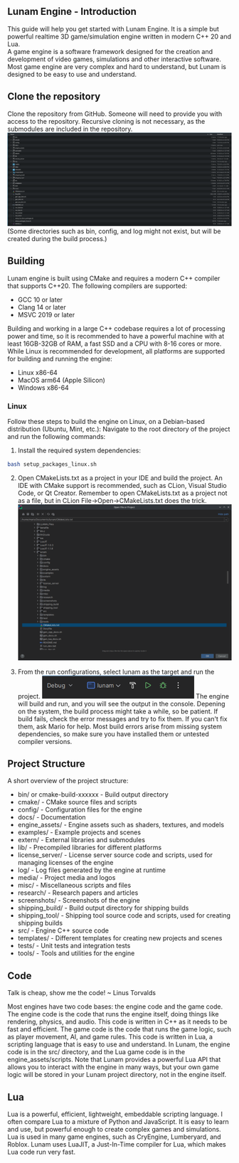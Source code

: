 ## Lunam Engine - Introduction

This guide will help you get started with Lunam Engine. It is a simple but powerful realtime 3D game/simulation engine written in modern C++ 20 and Lua.<br>
A game engine is a software framework designed for the creation and development of video games, simulations and other interactive software.<br>
Most game engine are very complex and hard to understand, but Lunam is designed to be easy to use and understand.<br>

## Clone the repository
Clone the repository from GitHub. Someone will need to provide you with access to the repository.
Recursive cloning is not necessary, as the submodules are included in the repository.
![Clone the repository](../media/tree.png)
(Some directories such as bin, config, and log might not exist, but will be created during the build process.)

## Building
Lunam engine is built using CMake and requires a modern C++ compiler that supports C++20. The following compilers are supported:
* GCC 10 or later
* Clang 14 or later
* MSVC 2019 or later

Building and working in a large C++ codebase requires a lot of processing power and time, so it is recommended to have a powerful machine with at least 16GB-32GB of RAM, a fast SSD and a CPU with 8-16 cores or more.
While Linux is recommended for development, all platforms are supported for building and running the engine:
* Linux x86-64
* MacOS arm64 (Apple Silicon)
* Windows x86-64

### Linux
Follow these steps to build the engine on Linux, on a Debian-based distribution (Ubuntu, Mint, etc.):
Navigate to the root directory of the project and run the following commands:
1. Install the required system dependencies:
```bash 
bash setup_packages_linux.sh
```
2. Open CMakeLists.txt as a project in your IDE and build the project.
An IDE with CMake support is recommended, such as CLion, Visual Studio Code, or Qt Creator.
Remember to open CMakeLists.txt as a project not as a file, but in CLion File->Open->CMakeLists.txt does the trick.
![Open CMakeLists.txt as a project](../media/open_proj.png)

3. From the run configurations, select lunam as the target and run the project.
![Run the project](../media/run.png)
The engine will build and run, and you will see the output in the console.
Depening on the system, the build process might take a while, so be patient.
If build fails, check the error messages and try to fix them. If you can't fix them, ask Mario for help.
Most build errors arise from missing system dependencies, so make sure you have installed them or untested compiler versions.

## Project Structure
A short overview of the project structure:
* bin/ or cmake-build-xxxxxx - Build output directory
* cmake/ - CMake source files and scripts
* config/ - Configuration files for the engine
* docs/ - Documentation
* engine_assets/ - Engine assets such as shaders, textures, and models
* examples/ - Example projects and scenes
* extern/ - External libraries and submodules
* lib/ - Precompiled libraries for different platforms
* license_server/ - License server source code and scripts, used for managing licenses of the engine
* log/ - Log files generated by the engine at runtime
* media/ - Project media and logos
* misc/ - Miscellaneous scripts and files
* research/ - Research papers and articles
* screenshots/ - Screenshots of the engine
* shipping_build/ - Build output directory for shipping builds
* shipping_tool/ - Shipping tool source code and scripts, used for creating shipping builds
* src/ - Engine C++ source code
* templates/ - Different templates for creating new projects and scenes
* tests/ - Unit tests and integration tests
* tools/ - Tools and utilities for the engine

## Code
Talk is cheap, show me the code! ~ Linus Torvalds

Most engines have two code bases: the engine code and the game code.
The engine code is the code that runs the engine itself, doing things like rendering, physics, and audio.
This code is written in C++ as it needs to be fast and efficient.
The game code is the code that runs the game logic, such as player movement, AI, and game rules.
This code is written in Lua, a scripting language that is easy to use and understand.
In Lunam, the engine code is in the src/ directory, and the Lua game code is in the engine_assets/scripts.
Note that Lunam provides a powerful Lua API that allows you to interact with the engine in many ways,
but your own game logic will be stored in your Lunam project directory, not in the engine itself.

## Lua
Lua is a powerful, efficient, lightweight, embeddable scripting language.
I often compare Lua to a mixture of Python and JavaScript.
It is easy to learn and use, but powerful enough to create complex games and simulations.
Lua is used in many game engines, such as CryEngine, Lumberyard, and Roblox.
Lunam uses LuaJIT, a Just-In-Time compiler for Lua, which makes Lua code run very fast.
